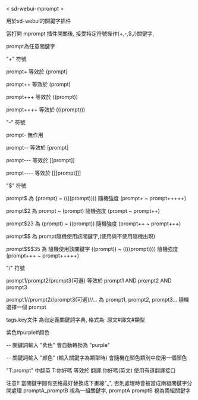 < sd-webui-mprompt > 

用於sd-webui的關鍵字插件

當打開 mprompt 插件開關後, 接受特定符號操作(+,-,$,/)關鍵字, 

prompt為任意關鍵字

"+" 符號

prompt+ 等效於 {prompt}

prompt++ 等效於 (prompt)

prompt+++ 等效於 ((prompt))

prompt++++ 等效於 (((prompt)))


"-" 符號

prompt- 無作用

prompt-- 等效於 [prompt]

prompt--- 等效於 [[prompt]]

prompt---- 等效於 [[[prompt]]]


"$" 符號

prompt$ 為 {prompt} ~ ((((prompt)))) 隨機強度 (prompt+ ~ prompt+++++)

prompt$2 為 prompt ~ (prompt) 隨機強度 (prompt ~ prompt++)

prompt$23 為 (prompt) ~ ((prompt)) 隨機強度 (prompt++ ~ prompt+++)

prompt$$ 為 prompt隨機使用該關鍵字,(使用與不使用隨機出現)

prompt$$$35 為 隨機使用該關鍵字 ((prompt)) ~ ((((prompt)))) 隨機強度 (prompt+++ ~ prompt+++++)


"/" 符號

prompt1/prompt2/prompt3(可選) 等效於 prompt1 AND prompt2 AND prompt3

prompt1//prompt2//prompt3(可選)//... 為 prompt1, prompt2, prompt3... 隨機選擇一個 prompt



tags.key文件 為自定義關鍵詞字典, 格式為: 原文#譯文#類型

紫色#purple#颜色

-- 關鍵詞輸入 "紫色" 會自動轉換為 "purple"

-- 關鍵詞輸入 "颜色" (輸入關鍵字為類型時) 會隨機在顏色類別中使用一個顏色



"T:prompt" 中翻英
T:你好嗎 等效於 翻譯:你好嗎(英文) 使用有道翻譯接口


注意!!
當關鍵字間有空格最好替換成下畫線"_", 否則處理時會被當成兩組關鍵字分開處理
promptA_promptB 視為一組關鍵字, promptA promptB 視為兩組關鍵字
